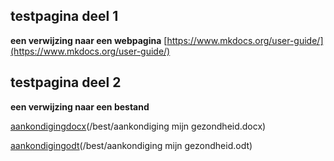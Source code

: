 ## testpagina deel 1

**een verwijzing naar een webpagina**
[https://www.mkdocs.org/user-guide/](https://www.mkdocs.org/user-guide/)

## testpagina deel 2

**een verwijzing naar een bestand**

[aankondigingdocx]()(/best/aankondiging mijn gezondheid.docx)

[aankondigingodt]()(/best/aankondiging mijn gezondheid.odt)
